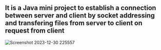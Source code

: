 ## It is a Java mini project to establish a connection between server and client by socket addressing and transfering files from server to client on request from client
![Screenshot 2023-12-30 225557](https://github.com/ankanmitra2002/File-Transfer-Using-Socket-Addressing/assets/136356039/9ec1cc7c-0160-49b0-b009-ec0608194e8a)
